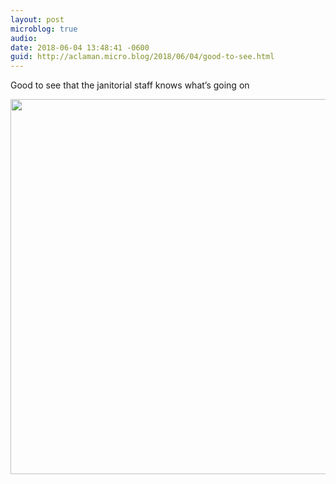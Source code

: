 ```yaml
---
layout: post
microblog: true
audio: 
date: 2018-06-04 13:48:41 -0600
guid: http://aclaman.micro.blog/2018/06/04/good-to-see.html
---
```

Good to see that the janitorial staff knows what’s going on

<img src="http://micro.alexclaman.com/uploads/2018/ec2395a4ad.jpg" width="600" height="600" />
